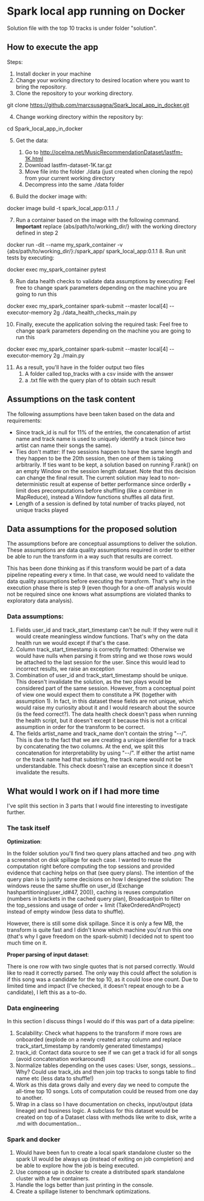 # Spark local app running on Docker

Solution file with the top 10 tracks is under folder "solution".

## How to execute the app

Steps: 
1. Install docker in your machine
2. Change your working directory to desired location where you want to bring the repository.
3. Clone the repository to your working directory.

git clone https://github.com/marcsusagna/Spark_local_app_in_docker.git

4. Change working directory within the repository by:

cd Spark_local_app_in_docker

5. Get the data: 
   1. Go to http://ocelma.net/MusicRecommendationDataset/lastfm-1K.html
   2. Download lastfm-dataset-1K.tar.gz
   3. Move file into the folder ./data (just created when cloning the repo) from your current working directory
   4. Decompress into the same ./data folder

6. Build the docker image with:

docker image build -t spark_local_app:0.1.1 ./

7. Run a container based on the image with the following command. 
**Important** replace {abs/path/to/working_dir/} with the working directory defined in step 2

docker run -dit --name my_spark_container -v {abs/path/to/working_dir/}:/spark_app/ spark_local_app:0.1.1
8. Run unit tests by executing:

docker exec my_spark_container pytest

9. Run data health checks to validate data assumptions by executing: Feel free to change spark parameters depending
on the machine you are going to run this

docker exec my_spark_container spark-submit --master local[4] --executor-memory 2g ./data_health_checks_main.py  

10. Finally, execute the application solving the required task: Feel free to change spark parameters depending
on the machine you are going to run this

docker exec my_spark_container spark-submit --master local[4] --executor-memory 2g ./main.py

11. As a result, you'll have in the folder output two files
    1. A folder called top_tracks with a csv inside with the answer
    2. a .txt file with the query plan of to obtain such result

## Assumptions on the task content

The following assumptions have been taken based on the data and requirements:
- Since track_id is null for 11% of the entries, 
the concatenation of artist name and track name is used to uniquely identify a track
(since two artist can name their songs the same).
- Ties don't matter: If two sessions happen to have the same length and they happen to be the 20th session, 
then one of them is taking arbitrarily. If ties want to be kept, a solution based on running F.rank()
on an empty Window on the session length dataset. Note that this decision can change the final result.
The current solution may lead to non-deterministic result at expense of better performance since
orderBy + limit does precomputations before shuffling (like a combiner in MapReduce), instead a Window functions shuffles all data first.
- Length of a session is defined by total number of tracks played, not unique tracks played

## Data assumptions for the proposed solution

The assumptions before are conceptual assumptions to deliver the solution. These assumptions are
data quality assumptions required in order to either be able to run the transform in a way such that results
are correct. 

This has been done thinking as if this transform would be part of a data pipeline repeating every x time. 
In that case, we would need to validate the data quality assumptions before executing the transform. 
That's why in the execution phase there is step 9 (even though for a one-off analysis would not be required
since one knows what assumptions are violated thanks to exploratory data analysis).

### Data assumptions: 

1. Fields user_id and track_start_timestamp can't be null: If they were null it would create meaningless window functions.
That's why on the data health run we would except if that's the case.
2. Column track_start_timestamp is correctly formatted: Otherwise we would have nulls when parsing it from string
and we those rows would be attached to the last session for the user. Since this would lead to incorrect results,
we raise an exception 
3. Combination of user_id and track_start_timestamp should be unique. This doesn't invalidate the solution, 
as the two plays would be considered part of the same session. However, from a conceptual point of view
one would expect them to constitute a PK (together with assumption 1). In fact, in this dataset these 
fields are not unique, which would raise my curiosity about it and I would research about the source (is 
the feed correct?). The data health check doesn't pass when running the health script, but it doesn't except it
because this is not a critical assumption in order for the transform to be correct.
4. The fields artist_name and track_name don't contain the string "--/". This is due to the fact that we are 
creating a unique identifier for a track by concatenating the two columns. At the end, we split this
concatenation for interpretability by using "--/". If either the artist name or the track name had that substring, the track name
would not be understandable. This check doesn't raise an exception since it doesn't invalidate the results.

## What would I work on if I had more time

I've split this section in 3 parts that I would fine interesting to investigate further. 

### The task itself

**Optimization**: 

In the folder solution you'll find two query plans attached and two .png with a screenshot on
disk spillage for each case. I wanted to reuse the computation right before computing the top sessions
and provided evidence that caching helps on that (see query plans). The intention of the query plan is 
to justify some decisions on how I designed the solution: The windows reuse the same shuffle on user_id
(Exchange hashpartitioning(user_id#47, 200)), caching is reuses computation (numbers in brackets in the cached query plan),
Broadcastjoin to filter on the top_sessions and usage of order + limit (TakeOrderedAndProject) instead of
empty window (less data to shuffle). 

However, there is still some disk spillage. Since it is only a few MB, the transform is quite fast and
I didn't know which machine you'd run this one (that's why I gave freedom on the spark-submit) I decided
not to spent too much time on it. 

**Proper parsing of input dataset**: 

There is one row with two single quotes that is not parsed correctly. 
Would like to read it correctly parsed. The only way this could affect the solution is if this song
was a candidate for the top 10, as it could lose one count. 
Due to limited time and impact (I've checked, it doesn't repeat enough to be a candidate), I left this as a to-do.

### Data engineering

In this section I discuss things I would do if this was part of a data pipeline: 

1. Scalability: Check what happens to the transform if more rows are onboarded (explode on a newly created
array column and replace track_start_timestamp by randomly generated timestamps)
2. track_id: Contact data source to see if we can get a track id for all songs (avoid concatenation workaroound)
3. Normalize tables depending on the uses cases: User, songs, sessions... Why? Could use track_ids and then
join top tracks to songs table to find name etc (less data to shuffle!)
4. Work as this data grows daily and every day we need to compute the all-time top 10 songs. Lots of computation
could be reused from one day to another.
5. Wrap in a class so I have documentation on checks, input/output (data lineage) and business logic. A subclass
for this dataset would be created on top of a Dataset class with methods like write to disk, write a .md with documentation...

### Spark and docker

1. Would have been fun to create a local spark standalone cluster so the spark UI would be always up (instead
of exiting on job completion) and be able to explore how the job is being executed. 
2. Use compose up in docker to create a distributed spark standalone cluster with a few containers. 
3. Handle the logs better than just printing in the console.
4. Create a spillage listener to benchmark optimizations. 

